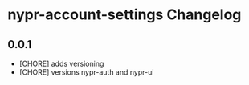 # nypr-account-settings Changelog

## 0.0.1

- [CHORE] adds versioning
- [CHORE] versions nypr-auth and nypr-ui
